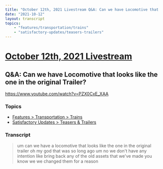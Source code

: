 ```yaml
---
title: "October 12th, 2021 Livestream Q&A: Can we have Locomotive that looks like the one in the original Trailer?"
date: "2021-10-12"
layout: transcript
topics:
    - "features/transportation/trains"
    - "satisfactory-updates/teasers-trailers"
---
```

# [October 12th, 2021 Livestream](../2021-10-12.md)
## Q&A: Can we have Locomotive that looks like the one in the original Trailer?
https://www.youtube.com/watch?v=PZX0CxE_XAA

### Topics
* [Features > Transportation > Trains](../topics/features/transportation/trains.md)
* [Satisfactory Updates > Teasers & Trailers](../topics/satisfactory-updates/teasers-trailers.md)

### Transcript

> um can we have a locomotive that looks like the one in the original trailer oh my god that was so long ago um no we don't have any intention like bring back any of the old assets that we've made you know we we changed them for a reason
